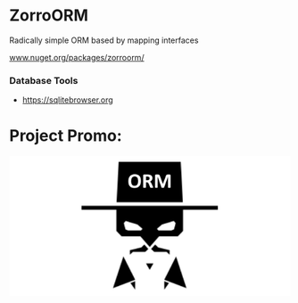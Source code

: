 # ZorroORM

Radically simple ORM based by mapping interfaces

www.nuget.org/packages/zorroorm/


### Database Tools

* https://sqlitebrowser.org


# Project Promo:

![1](https://github.com/omsdotnet/ZorroORM/blob/main/promo/640-320.png?raw=true)
